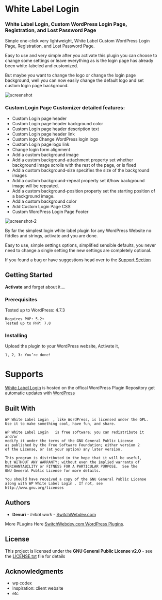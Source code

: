 # White Label Login


### White Label Login, Custom WordPress Login Page, Registration, and Lost Password Page

Simple one-click very lightweight, White Label Custom WordPress Login Page, Registration, and Lost Password Page.

Easy to use and very simple after you activate this plugin you can choose to change some settings or leave everything as is the login page has already been white-labeled and customized.

But maybe you want to change the logo or change the login page background, well you can now easily change the default logo and set custom login page background.

![screenshot](https://user-images.githubusercontent.com/4777400/77988677-8ce1b900-72e2-11ea-81cc-f93c835119b4.png)

###  Custom Login Page Customizer detailed features:
* Custom Login page header
* Custom Login page header background color
* Custom Login page header description text
* Custom Login page header link
* Custom logo Change WordPress login logo
* Custom Login page logo link
* Change login form alignment
* Add a custom background image
* Add a custom background-attachment property set whether background image scrolls with the rest of the page, or is fixed
* Add a custom background-size specifies the size of the background images
* Add a custom background-repeat property set if/how background image will be repeated.
* Add a custom background-position property set the starting position of a background image.
* Add a custom background color
* Add Custom Login Page CSS
* Custom WordPress Login Page Footer

![screenshot-2](https://user-images.githubusercontent.com/4777400/78467339-4a98ed00-76d1-11ea-829e-a0eb7a01f31f.png)

By far the simplest login white label plugin for any WordPress Website no fiddles and strings, activate and you are done.

Easy to use, simple settings options, simplified sensible defaults, you never need to change a single setting the new settings are completely optional.

If you found a bug or have suggestions head over to the [Support Section](https://wordpress.org/support/plugin/wp-white-label-login/)


## Getting Started

**Activate** and forget about it....

### Prerequisites

Tested up to WordPress: 4.7.3

```
Requires PHP: 5.2+
Tested up to PHP: 7.0
```

### Installing

Upload the plugin to your WordPress website, Activate it,

```
1, 2, 3: You’re done!
```

# Supports

[White Label Login](https://wordpress.org/plugins/wp-white-label-login/) is hosted on the offical WordPress Plugin Repository get  automatic updates with [WordPress](https://wordpress.org/plugins/wp-white-label-login/)

## Built With


	WP White Label Login  , like WordPress, is licensed under the GPL.
	Use it to make something cool, have fun, and share.

	WP White Label Login   is free software; you can redistribute it and/or
	modify it under the terms of the GNU General Public License
	as published by the Free Software Foundation; either version 2
	of the License, or (at your option) any later version.

	This program is distributed in the hope that it will be useful,
	but WITHOUT ANY WARRANTY; without even the implied warranty of
	MERCHANTABILITY or FITNESS FOR A PARTICULAR PURPOSE.  See the
	GNU General Public License for more details.

	You should have received a copy of the GNU General Public License
	along with WP White Label Login . If not, see http://www.gnu.org/licenses


## Authors

* **Devuri** - *Initial work* - [SwitchWebdev.com](http://SwitchWebdev.com/)

More PLugins Here [SwitchWebdev.com WordPress Plugins](http://SwitchWebdev.com/wordpress-plugins/).

## License

This project is licensed under the **GNU General Public License v2.0** - see the [LICENSE.txt](LICENSE.txt) file for details

## Acknowledgments

* wp codex
* Inspiration: client website
* etc
